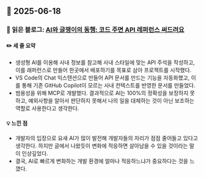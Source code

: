 ## 📅 2025-06-18
### 📖 읽은 블로그: [AI와 글쟁이의 동행: 코드 주면 API 레퍼런스 써드려요](https://techblog.lycorp.co.jp/ko/give-me-the-code-and-then-ai-and-i-will-provide-the-api-reference-for-you)
#### ✏️ 세 줄 요약
- 생성형 AI를 이용해 사내 정보를 참고해 사내 스타일에 맞는 API 주석을 작성하고, 이를 래퍼런스로 만들어 한곳에서 배포하기를 목표로 삼아 프로젝트를 시작했다.
- VS Code의 Chat 익스텐션으로 만들어 API 문서를 만드는 기능을 자동화했고, 이를 통해 기존 GitHub Copilot이 모르는 사내 컨텍스트를 반영한 문서를 만들었다.
- 범용성을 위해 MCP로 개발했다. 결과적으로 AI는 100%의 정확성을 보장하지 못하고, 예외사항을 알아서 판단하지 못해서 나의 일을 대체하는 것이 아닌 보조하는 역할로 사용한다고 생각한다.  
#### 💡 느낀 점
- 개발자의 입장으로 요새 AI가 많이 발전해 개발자들의 자리가 점점 줄어들고 있다고 생각한다. 하지만 글에서 나왔듯이 변화에 적응하면 살아남을 수 있을 것이라는 말이 인상깊었다.
- 결국, AI로 빠르게 변화하는 개발 환경에 얼마나 적응하느냐가 중요하다는 것을 느꼈다.
